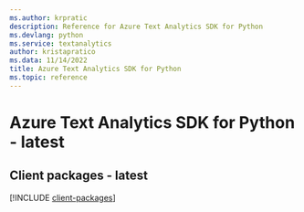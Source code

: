 ```yaml
---
ms.author: krpratic
description: Reference for Azure Text Analytics SDK for Python
ms.devlang: python
ms.service: textanalytics
author: kristapratico
ms.data: 11/14/2022
title: Azure Text Analytics SDK for Python
ms.topic: reference
---
```

# Azure Text Analytics SDK for Python - latest

## Client packages - latest
[!INCLUDE [client-packages](text-analytics-client-index.md)]